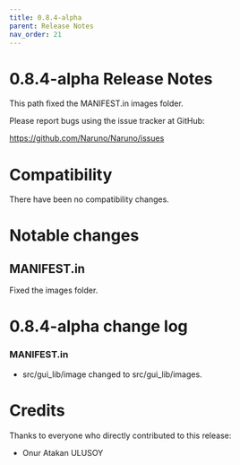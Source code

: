 ```yaml
---
title: 0.8.4-alpha
parent: Release Notes
nav_order: 21
---
```


# 0.8.4-alpha Release Notes

This path fixed the MANIFEST.in images folder.

Please report bugs using the issue tracker at GitHub:

<https://github.com/Naruno/Naruno/issues>

# Compatibility

There have been no compatibility changes.

# Notable changes

## MANIFEST.in

Fixed the images folder.

# 0.8.4-alpha change log

### MANIFEST.in

- src/gui_lib/image changed to src/gui_lib/images.

# Credits

Thanks to everyone who directly contributed to this release:

- Onur Atakan ULUSOY

